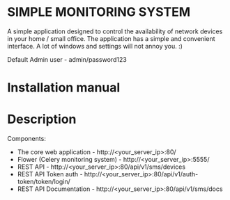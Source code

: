 # SIMPLE MONITORING SYSTEM

A simple application designed to control the availability of network devices in your home / small office.
The application has a simple and convenient interface. A lot of windows and settings will not annoy you. :)

Default Admin user - admin/password123


# Installation manual

 
 
# Description 
 
Components:
+ The core web application - http://<your_server_ip>:80/
+ Flower (Celery monitoring system) - http://<your_server_ip>:5555/
+ REST API - http://<your_server_ip>:80/api/v1/sms/devices
+ REST API Token auth - http://<your_server_ip>:80/api/v1/auth-token/token/login/
+ REST API Documentation - http://<your_server_ip>:80/api/v1/sms/docs